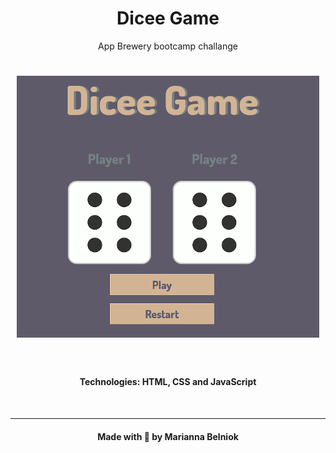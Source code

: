 

<h1 align="center"> Dicee Game</h1>

<p align="center">
App Brewery bootcamp challange
</p>

<h1 align="center">
<img src="images/gif.gif"> <br>
</h1>
<br>
<h4 align="center">Technologies: HTML, CSS and JavaScript</h4>

<br>
<hr>

<h4 align="center">
    Made with 🧡 by Marianna Belniok
</h4>

